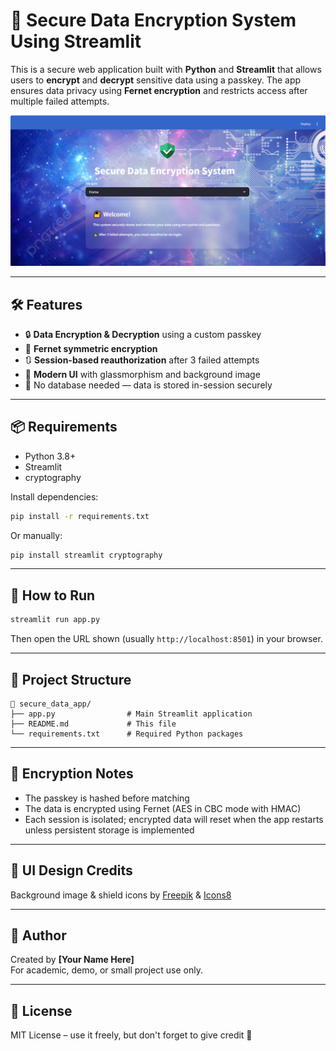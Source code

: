 
# 🔐 Secure Data Encryption System Using Streamlit

This is a secure web application built with **Python** and **Streamlit** that allows users to **encrypt** and **decrypt** sensitive data using a passkey. The app ensures data privacy using **Fernet encryption** and restricts access after multiple failed attempts.

![UI Screenshot](screenshot.png)

---

## 🛠 Features

- 🔒 **Data Encryption & Decryption** using a custom passkey
- 🔐 **Fernet symmetric encryption**
- 🔃 **Session-based reauthorization** after 3 failed attempts
- 🌌 **Modern UI** with glassmorphism and background image
- 💾 No database needed — data is stored in-session securely

---

## 📦 Requirements

- Python 3.8+
- Streamlit
- cryptography

Install dependencies:

```bash
pip install -r requirements.txt
```

Or manually:

```bash
pip install streamlit cryptography
```

---

## 🚀 How to Run

```bash
streamlit run app.py
```

Then open the URL shown (usually `http://localhost:8501`) in your browser.

---

## 📁 Project Structure

```
📂 secure_data_app/
├── app.py                # Main Streamlit application
├── README.md             # This file
└── requirements.txt      # Required Python packages
```

---

## 🔐 Encryption Notes

- The passkey is hashed before matching
- The data is encrypted using Fernet (AES in CBC mode with HMAC)
- Each session is isolated; encrypted data will reset when the app restarts unless persistent storage is implemented

---

## 📸 UI Design Credits

Background image & shield icons by [Freepik](https://www.freepik.com/) & [Icons8](https://icons8.com/)

---

## 📣 Author

Created by **[Your Name Here]**  
For academic, demo, or small project use only.

---

## 📜 License

MIT License – use it freely, but don't forget to give credit 🙏
